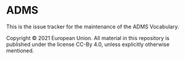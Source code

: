 # ADMS

This is the issue tracker for the maintenance of the ADMS Vocabulary.

Copyright © 2021 European Union. All material in this repository is published under the license CC-By 4.0, unless explicitly otherwise mentioned.
